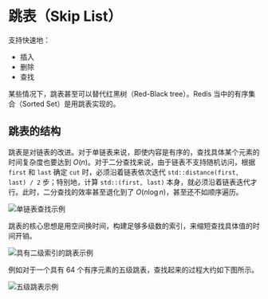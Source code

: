 # 跳表（Skip List）

支持快速地：

* 插入
* 删除
* 查找

某些情况下，跳表甚至可以替代红黑树（Red-Black tree）。Redis 当中的有序集合（Sorted Set）是用跳表实现的。

## 跳表的结构

跳表是对链表的改进。对于单链表来说，即使内容是有序的，查找具体某个元素的时间复杂度也要达到 $O(n)$。对于二分查找来说，由于链表不支持随机访问，根据 `first` 和 `last` 确定 `cut` 时，必须沿着链表依次迭代 `std::distance(first, last) / 2` 步；特别地，计算 `std::(first, last)` 本身，就必须沿着链表迭代才行。此时，二分查找的效率甚至退化到了 $O(n \log n)$，甚至还不如顺序遍历。

![单链表查找示例](https://static001.geekbang.org/resource/image/e1/6d/e18303fcedc068e5a168de04df956f6d.jpg)

跳表的核心思想是用空间换时间，构建足够多级数的索引，来缩短查找具体值的时间开销。

![具有二级索引的跳表示例](https://static001.geekbang.org/resource/image/49/65/492206afe5e2fef9f683c7cff83afa65.jpg)

例如对于一个具有 64 个有序元素的五级跳表，查找起来的过程大约如下图所示。

![五级跳表示例](https://static001.geekbang.org/resource/image/46/a9/46d283cd82c987153b3fe0c76dfba8a9.jpg)

